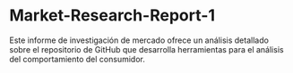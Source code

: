 # Market-Research-Report-1
Este informe de investigación de mercado ofrece un análisis detallado sobre el repositorio de GitHub que desarrolla herramientas para el análisis del comportamiento del consumidor.
